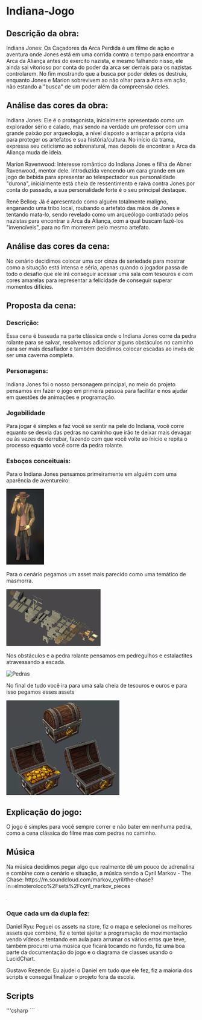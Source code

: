 # Indiana-Jogo

<h2>Descrição da obra:</h2>
<p>Indiana Jones: Os Caçadores da Arca Perdida é um filme de ação e aventura onde Jones está em uma corrida contra o tempo para encontrar a Arca da Aliança antes do exercito nazista, e mesmo falhando nisso, ele ainda sai vitorioso por conta do poder da arca ser demais para os nazistas controlarem. No fim mostrando que a busca por poder deles os destruiu, enquanto Jones e Marion sobrevivem ao não olhar para a Arca em ação, não estando a "busca" de um poder além da compreensão deles.</p>

<h2>Análise das cores da obra:</h2>
<p>Indiana Jones: Ele é o protagonista, inicialmente apresentado como um explorador sério e calado, mas sendo na verdade um professor com uma grande paixão por arqueologia, a nível disposto a arriscar a própria vida para proteger os artefatos e sua história/cultura. No início da trama, expressa seu ceticismo ao sobrenatural, mas depois de encontrar a Arca da Aliança muda de ideia.

Marion Ravenwood: Interesse romântico do Indiana Jones e filha de Abner Ravenwood, mentor dele. Introduzida vencendo um cara grande em um jogo de bebida para apresentar ao telespectador sua personalidade "durona", inicialmente está cheia de ressentimento e raiva contra Jones por conta do passado, a sua personalidade forte é o seu principal destaque.

René Belloq: Já é apresentado como alguém totalmente maligno, enganando uma tribo local, roubando o artefato das mãos de Jones e tentando mata-lo, sendo revelado como um arqueólogo contratado pelos nazistas para encontrar a Arca da Aliança, com a qual buscam fazê-los "invencíveis", para no fim morrerem pelo mesmo artefato.</p>

<h2>Análise das cores da cena:</h2>
<p>No cenário decidimos colocar uma cor cinza de seriedade para mostrar como a situação está intensa e séria, apenas quando o jogador passa de todo o desafio que ele irá conseguir acessar uma sala com tesouros e com cores amarelas para representar a felicidade de conseguir superar momentos difícies.</p>

<h2>Proposta da cena:</h2>
<h3>Descrição:</h3>
<p>Essa cena é baseada na parte clássica onde o Indiana Jones corre da pedra rolante para se salvar, resolvemos adicionar alguns obstáculos no caminho para ser mais desafiador e também decidimos colocar escadas ao invés de ser uma caverna completa.</p>
<h3>Personagens:</h3>
<p>Indiana Jones foi o nosso personagem principal, no meio do projeto pensamos em fazer o jogo em primeira pessoa para facilitar e nos ajudar em questões de animações e programação.</p>
<h3>Jogabilidade</h3>
<p>Para jogar é simples e faz você se sentir na pele do Indiana, você corre equanto se desvia das pedras no caminho que irão te deixar mais devagar ou às vezes de derrubar, fazendo com que você volte ao ínicio e repita o processo equanto você corre da pedra rolante.</p>

<h3>Esboços conceituais:</h3>
<p>Para o Indiana Jones pensamos primeiramente em alguém com uma aparência de aventureiro:</p>
<img src="imagens/Indiana.png" alt="Cenário" width="100" height="200">
<p>Para o cenário pegamos um asset mais parecido como uma temático de masmorra.</p>
<img src="imagens/Cenario.png" alt="Cenário" width="250" height="150">
<p>Nos obstáculos e a pedra rolante pensamos em pedregulhos e estalactites atravessando a escada.</p>
<img src="imagens/obstacuçlos.png" alt="Pedras" width="250" height="150">
<p>No final de tudo você ira para uma sala cheia de tesouros e ouros e para isso pegamos esses assets</p>
<img src="imagens/Bau.png" alt="Baú" width="300" height="250">

<h2>Explicação do jogo:</h2>
<p>O jogo é simples para você sempre correr e não bater em nenhuma pedra, como a cena clássica do filme mas com pedras no caminho. </p>


<h2>Música</h2>
<p>Na música decidimos pegar algo que realmente dê um pouco de adrenalina e combine com o cenário e situação, a música sendo a Cyril Markov - The Chase:  https://m.soundcloud.com/markov_cyril/the-chase?in=elmoteroloco%2Fsets%2Fcyril_markov_pieces</p>
<img src="imagens/Alexa.png" alt="Indiana" width="1" height="1">

<h3>Oque cada um da dupla fez:</h3>
<p>Daniel Ryu: Peguei os assets na store, fiz o mapa e selecionei os melhores assets que combine, fiz e tentei ajeitar a programação de movimentação vendo vídeos e tentando em aula para arrumar os vários erros que teve, também procurei uma música que ficará tocando no fundo, fiz uma boa parte da documentação do jogo e o diagrama de classes usando o LucidChart.</p>
<p>Gustavo Rezende: Eu ajudei o Daniel em tudo que ele fez, fiz a maioria dos scripts e consegui finalizar o projeto fora da escola.</p>

<h2>Scripts</h2>
'''csharp ```

